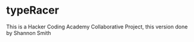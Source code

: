 typeRacer
=========
This is a Hacker Coding Academy Collaborative Project, this version done by Shannon Smith

